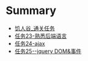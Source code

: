 # Summary

* [饥人谷_通关任务](README.md)
* [任务23-熟悉后端语言](ji_ren_gu_tong_guan_ren_wu.md)
* [任务24-ajax](ren_wu_24_-_ajax.md)
* [任务25--jquery DOM&事件](ren_wu_25_-.md)

